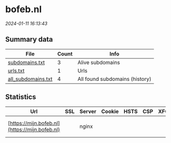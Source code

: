 # bofeb.nl
*2024-01-11 16:13:43*
## Summary data
| File       | Count | Info |
|------------|-------|------|
|[subdomains.txt](/data/bofeb.nl/subdomains.txt)|3|Alive subdomains|
|[urls.txt](/data/bofeb.nl/urls.txt)|1|Urls|
|[all_subdomains.txt](/data/bofeb.nl/all_subdomains.txt)|4|All found subdomains (history)|
## Statistics
| Url | SSL | Server | Cookie | HSTS | CSP | XFO | XXP | RP | Tech |Title |
|------------|-------|------|------|------|------|------|------|------|------|------|
|[https://mijn.bofeb.nl](https://mijn.bofeb.nl)| |nginx| | | | | | :white_check_mark: |HSTS Nginx|301 Moved Perman...|